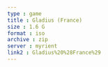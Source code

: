 ```yaml
---
type : game
title : Gladius (France)
size : 1.6 G
format : iso
archive : zip
server : myrient
link2 : Gladius%20%28France%29
---
```

